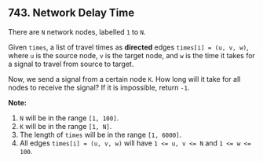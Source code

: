 ## 743. Network Delay Time

<p>
There are <code>N</code> network nodes, labelled <code>1</code> to <code>N</code>.
</p><p>
Given <code>times</code>, a list of travel times as <b>directed</b> edges <code>times[i] = (u, v, w)</code>, where <code>u</code> is the source node, <code>v</code> is the target node, and <code>w</code> is the time it takes for a signal to travel from source to target.
</p><p>
Now, we send a signal from a certain node <code>K</code>.  How long will it take for all nodes to receive the signal?  If it is impossible, return <code>-1</code>.
</p>

<p><b>Note:</b><br>
<ol>
<li><code>N</code> will be in the range <code>[1, 100]</code>.</li>
<li><code>K</code> will be in the range <code>[1, N]</code>.</li>
<li>The length of <code>times</code> will be in the range <code>[1, 6000]</code>.</li>
<li>All edges <code>times[i] = (u, v, w)</code> will have <code>1 <= u, v <= N</code> and <code>1 <= w <= 100</code>.</li>
</ol>
</p>